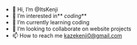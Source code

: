 - 👋 Hi, I’m @ItsKenji
- 👀 I’m interested in** _coding_**
- 🌱 I’m currently learning coding
- 💞️ I’m looking to collaborate on website projects 
- 📫 How to reach me kazekenji0@gmail.com

<!---
ItsKenji/ItsKenji is a ✨ special ✨ repository because its `README.md` (this file) appears on your GitHub profile.
You can click the Preview link to take a look at your changes.
--->
